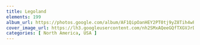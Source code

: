 ```yaml
---
title: Legoland
elements: 199
album_url: https://photos.google.com/album/AF1QipOanHEY2PT0tj9yZ8Tih4wPoyNv0p9II4VWUNzL
cover_image_url: https://lh3.googleusercontent.com/nh2SMxAQeeGQfTXGVJrDml7IVal2HXo0jxCWkFyA7hAFVaeeaOv-Dy5hVTue1CAju4vmoGDiDTMzEEcC7eKku52rMgc4z25-2L7emlMXdmn54TY2hE8D3QK-vhkqz8TsSWZt7TRsFIQQEuI1SUxccsZV0Lw5xmFXKLMTwjH5QcoDw6X05kUKogTtZzu_qS6yh-o0TqSenjgAOsQ6a-E_537-PFfhCK3ViOUe0kYQRuugi8zJhwiQnuqR65uYHtvbsYoOJjN0iLVu0_dZXalTUHnSP-I1SUwLnKrPbX7g-i-xEqGXR38ED6mfVdyqij1bSfI9KEUxwnW2d1xX1aKGIchwXFoqKYZwEPvuhzJbmsWeza2xaB5fxCwlaMSpDk5EzpHqNeJYtYdB48hrJxQmonY2K1-_TTdBE2GjZ6AGOAArC4zmuceqP5x_s_slyTy7oIIzymBzY_5KFO7C58Q-jG-Xc5Kv99KTH5uiQBy_ivAr54FOSSNKK-ZdGuTFwg6fojB2g-ORbAtLYlF1Vl4fz6Ealm1H-MPFOWsRIMhm8ZKrwsJ_I9d1KDhaGOSfysv5F6DtPqvMiF8_6XDv5oIwQXlH1nkLEfbW8qxYQlmweckyn-sKGwrEPFPiClAkkjb9cajbOc4Jf-6wT-_RZ_iWrtxc=s195-p-k-no
categories: [ North America, USA ]
---
```

